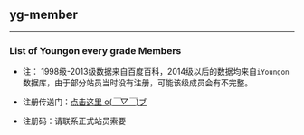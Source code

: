 ## yg-member
---
### List of Youngon every grade Members

- 注： 1998级-2013级数据来自百度百科，2014级以后的数据均来自`iYoungon`数据库，由于部分站员当时没有注册，可能该级成员会有不完整。

- 注册传送门：[点击这里 o(*￣▽￣*)ブ](https://auth.youngon.work/register)
- 注册码：请联系正式站员索要

